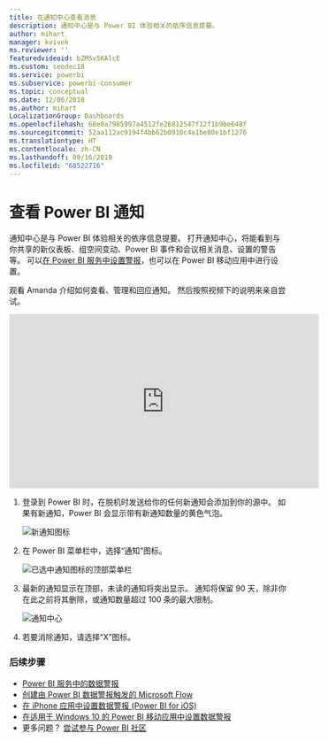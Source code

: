 ```yaml
---
title: 在通知中心查看消息
description: 通知中心是与 Power BI 体验相关的依序信息提要。
author: mihart
manager: kvivek
ms.reviewer: ''
featuredvideoid: bZMSv5KAlcE
ms.custom: seodec18
ms.service: powerbi
ms.subservice: powerbi-consumer
ms.topic: conceptual
ms.date: 12/06/2018
ms.author: mihart
LocalizationGroup: Dashboards
ms.openlocfilehash: 68e0a7985997a4512fe26812547f12f1b9be648f
ms.sourcegitcommit: 52aa112ac9194f4bb62b0910c4a1be80e1bf1276
ms.translationtype: HT
ms.contentlocale: zh-CN
ms.lasthandoff: 09/16/2019
ms.locfileid: "68522716"
---
```

# <a name="view-power-bi-notifications"></a>查看 Power BI 通知
通知中心是与 Power BI 体验相关的依序信息提要。 打开通知中心，将能看到与你共享的新仪表板、组空间变动、Power BI 事件和会议相关消息、设置的警告等。 可以[在 Power BI 服务中设置警报](../service-set-data-alerts.md)，也可以在 Power BI 移动应用中进行设置。

观看 Amanda 介绍如何查看、管理和回应通知。 然后按照视频下的说明来亲自尝试。

<iframe width="560" height="315" src="https://www.youtube.com/embed/bZMSv5KAlcE" frameborder="0" allowfullscreen></iframe>


1. 登录到 Power BI 时，在脱机时发送给你的任何新通知会添加到你的源中。 如果有新通知，Power BI 会显示带有新通知数量的黄色气泡。
   
   ![新通知图标](./media/end-user-notification-center/power-bi-new-notification.png)
2. 在 Power BI 菜单栏中，选择“通知”图标。
   
   ![已选中通知图标的顶部菜单栏](./media/end-user-notification-center/power-bi-notifications-icon.png)
3. 最新的通知显示在顶部，未读的通知将突出显示。 通知将保留 90 天，除非你在此之前将其删除，或通知数量超过 100 条的最大限制。
   
   ![通知中心](./media/end-user-notification-center/power-bi-notifications.png)
4. 若要消除通知，请选择“X”图标。

### <a name="next-steps"></a>后续步骤
* [Power BI 服务中的数据警报](../service-set-data-alerts.md)
* [创建由 Power BI 数据警报触发的 Microsoft Flow](../service-flow-integration.md)
* [在 iPhone 应用中设置数据警报 (Power BI for iOS)](mobile/mobile-set-data-alerts-in-the-mobile-apps.md)
* [在适用于 Windows 10 的 Power BI 移动应用中设置数据警报](mobile/mobile-set-data-alerts-in-the-mobile-apps.md)
* 更多问题？ [尝试参与 Power BI 社区](http://community.powerbi.com/)

